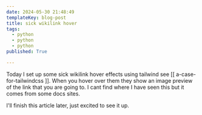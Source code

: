 ```yaml
---
date: 2024-05-30 21:48:49
templateKey: blog-post
title: sick wikilink hover
tags:
  - python
  - python
  - python
published: True

---
```


Today I set up some sick wikilink hover effects using tailwind see [[
a-case-for-tailwindcss ]]. When you hover over them they show an image preview
of the link that you are going to.  I cant find where I have seen this but it
comes from some docs sites.

I'll finish this article later, just excited to see it up.
